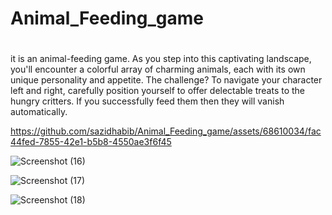 # Animal_Feeding_game

#
it is an animal-feeding game.
As you step into this captivating landscape, you'll encounter a colorful array of charming animals, each with its own unique personality and appetite. The challenge? To navigate your character left and right, carefully position yourself to offer delectable treats to the hungry critters. If you successfully feed them then they will vanish automatically.
 
 
 https://github.com/sazidhabib/Animal_Feeding_game/assets/68610034/fac44fed-7855-42e1-b5b8-4550ae3f6f45



![Screenshot (16)](https://github.com/sazidhabib/Animal_Feeding_game/assets/68610034/8684170e-2259-4f77-b52f-a82747d50ded)

![Screenshot (17)](https://github.com/sazidhabib/Animal_Feeding_game/assets/68610034/98864497-7da8-4414-962e-d75d1b3aeba2)

![Screenshot (18)](https://github.com/sazidhabib/Animal_Feeding_game/assets/68610034/27346aa5-410a-404d-a469-40a297d1c19f)

